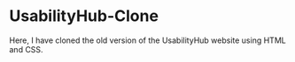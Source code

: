 # UsabilityHub-Clone
Here, I have cloned the old version of the UsabilityHub website using HTML and CSS.
